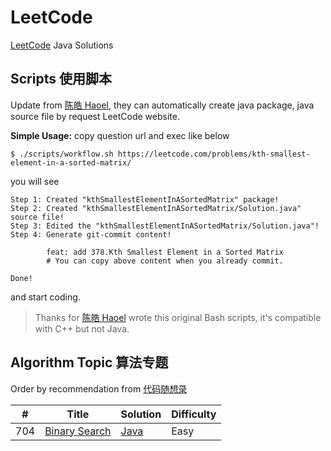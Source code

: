 # LeetCode
[LeetCode](https://leetcode.com) Java Solutions

## Scripts 使用脚本
Update from [陈皓 Haoel](https://github.com/haoel/leetcode), they can automatically create java package, java source file by request LeetCode website.

**Simple Usage:** 
copy question url and exec like below
```shell
$ ./scripts/workflow.sh https://leetcode.com/problems/kth-smallest-element-in-a-sorted-matrix/
```
you will see
```shell
Step 1: Created "kthSmallestElementInASortedMatrix" package!
Step 2: Created "kthSmallestElementInASortedMatrix/Solution.java" source file!
Step 3: Edited the "kthSmallestElementInASortedMatrix/Solution.java"!
Step 4: Generate git-commit content!

        feat: add 378.Kth Smallest Element in a Sorted Matrix
        # You can copy above content when you already commit.

Done! 
```
and start coding.

> Thanks for [陈皓 Haoel](https://github.com/haoel/leetcode) wrote this original Bash scripts, it's compatible with C++ but not Java.

## Algorithm Topic 算法专题
Order by recommendation from [代码随想录](https://github.com/youngyangyang04/leetcode-master)

| # | Title | Solution | Difficulty |
|---| ----- | -------- | ---------- |
|704|[Binary Search](https://leetcode.com/problems/binary-search/) | [Java](./src/main/java/org/example/binarySearch/Solution.java)|Easy|
